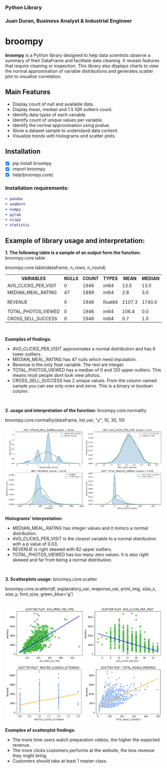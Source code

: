 ### Python Library
### Juan Duran, Business Analyst & Industrial Engineer
# broompy
**broompy** is a Python library designed to help 
data scientists observe a summary of their 
DataFrame and facilitate data cleaning. It reveals 
features that require cleaning or inspection. 
This library also displays charts to view the normal 
approximation of variable distributions and generates 
scatter plot to visualize correlation.

Main Features
-------------
  - Display count of null and available data.
  - Display mean, median and 1.5 IQR outliers count.
  - Identify data types of each variable.
  - Identify count of unique values per variable.
  - Identify the normal approximation using pvalue.
  - Show a dataset sample to understand data content.
  - Visualize trends with histograms and scatter plots.
  
Installation
-------------
- [x] pip install broompy
- [x] import broompy<br>
- [x] help(broompy.core)<br>

### Installation requirements:
```diff
+ pandas
+ seaborn
+ numpy
+ pylab
+ scipy
+ statistic
```

<!DOCTYPE html>
<html>
<body>
  
Example of library usage and interpretation:
-------------

**1. The following table is a sample of an output form the function:** broompy.core.table<br>

broompy.core.table(dataframe, n_rows, n_round)<br>

<table>
     <tr>
      <th>VARIABLES</th>
      <th>NULLS</th>
      <th>COUNT</th>
      <th>TYPES</th>
      <th>MEAN</th>
      <th>MEDIAN</th>
      <th>UNIQUES</th>
      <th>SAMPLE_________________________________</th>
      <th>Outliers</th>
      <th>pval(Norm)</th>
    </tr>
    <tr height="20">
      <td>AVG_CLICKS_PER_VISIT</td>
      <td>0</td>
      <td>1946</td>
      <td>int64</td>
      <td>13.5</td>
      <td>13.0</td>
      <td>15</td>
      <td>[11, 13, 12, 13, 13, 17, 10, 13, 12, 12]</td>
      <td>[6,0]</td>
      <td>0.03</td>
    </tr>
    <tr>
      <td>MEDIAN_MEAL_RATING</td>
      <td>47</td>
      <td>1899</td>
      <td>int64</td>
      <td>2.8</td>
      <td>3.0</td>
      <td>5</td>
      <td>[3, 3, 3, 3, 3, 2, 4, 3, 3, 3]</td>
      <td>[0,13]</td>
      <td>3e-06</td>
    </tr>
    <tr>
      <td>REVENUE</td>
      <td>0</td>
      <td>1946</td>
      <td>float64</td>
      <td>2107.3</td>
      <td>1740.0</td>
      <td>859</td>
      <td>[1880, 1495, 2572.5, 1647, 1923, 1250]</td>
      <td>[0,82]</td>
      <td>1e-21</td>
    </tr>
    <tr>
      <td>TOTAL_PHOTOS_VIEWED</td>
      <td>0</td>
      <td>1946</td>
      <td>int64</td>
      <td>106.4</td>
      <td>0.0</td>
      <td>371</td>
      <td>[0, 90, 0, 0, 253, 0, 705, 0, 0, 0]</td>
      <td>[0,120]</td>
      <td>5e-90</td>
    </tr>
      <td>CROSS_SELL_SUCCESS</td>
      <td>0</td>
      <td>1946</td>
      <td>int64</td>
      <td>0.7</td>
      <td>1.0</td>
      <td>2</td>
      <td>[1, 1, 1, 0, 1, 1, 0, 1, 1, 1]</td>
      <td></td>
      <td>1e-159</td>
</table><br>

**Examples of findings:**<br>
<ul>
  <li>AVG_CLICKS_PER_VISIT approximates a normal distribution and has 6 lower outliers.</li>
  <li>MEDIAN_MEAL_RATING has 47 nulls which need imputation.</li>
  <li>Revenue is the only float variable. The rest are integer.</li>
  <li>TOTAL_PHOTOS_VIEWED has a median of 0 and 120 upper outliers. This means most people dont look view photos.</li>
  <li>CROSS_SELL_SUCCESS has 2 unique values. From the column named sample you can see only ones and zeros. This is a binary or boolean column.</li>
</ul>
<br>

**2. usage and interpretation of the function:** broompy.core.normality<br>

broompy.core.normality(dataframe, list_var, "y", 10, 30, 10)<br><br>
<img src="https://raw.githubusercontent.com/juanduranc/imgs/master/normality.png" />
<br>

**Histograms' interpretation:**<br>
<ul>
  <li>MEDIAN_MEAL_RATING has integer  values and it mimics a normal distribution.</li>
  <li>AVG_CLICKS_PER_VISIT is the closest variable to a normal distribution with a p value of 0.03.</li>
  <li>REVENUE is right skewed with 82 upper outliers.</li>
  <li>TOTAL_PHOTOS_VIEWED has too many zero values. It is also right skewed and far from being a normal distribution.</li>
</ul>
<br>

**3. Scatterplots usage:** broompy.core.scatter<br>

broompy.core.scatter(df, explanatory_var, response_var, print_img, size_x, size_y, font_size, green_blue='g')<br><br>

<img src="https://raw.githubusercontent.com/juanduranc/imgs/master/scatter1.png" />
<img src="https://raw.githubusercontent.com/juanduranc/imgs/master/scatter2.png" />


**Examples of scatterplot findings:**<br>
<ul>
  <li>The more time users watch preparation videos, the higher the expected revenue.</li>
  <li>The more clicks customers performs at the website, the less revenue they might bring.</li>
  <li>Customers should take at least 1 master class.</li>
</ul>


</body>
</html>


